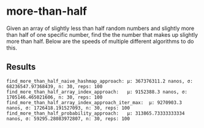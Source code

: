 # more-than-half
Given an array of slightly less than half random numbers and slightly more than half of one specific number, find the the number that makes up slightly more than half. Below are the speeds of multiple different algorithms to do this.

## Results
````
find_more_than_half_naive_hashmap_approach:	μ: 367376311.2 nanos, σ: 68236547.97368439, n: 30, reps: 100
find_more_than_half_array_index_approach:	μ: 9152388.3 nanos, σ: 1705146.465021606, n: 30, reps: 100
find_more_than_half_array_index_approach_iter_max:	μ: 9270903.3 nanos, σ: 1726418.191527093, n: 30, reps: 100
find_more_than_half_probability_approach:	μ: 313865.73333333334 nanos, σ: 59295.28083972807, n: 30, reps: 100
